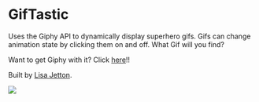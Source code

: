 # GifTastic
Uses the Giphy API to dynamically display superhero gifs. Gifs can change animation state by clicking them on and off. What Gif will you find?

Want to get Giphy with it?  Click [here](http://lisajetton.com)!!

Built by [Lisa Jetton](https://github.com/JettTech/).

![](https://media.giphy.com/media/3oEjHVVY7852rkcn4I/giphy.gif)
